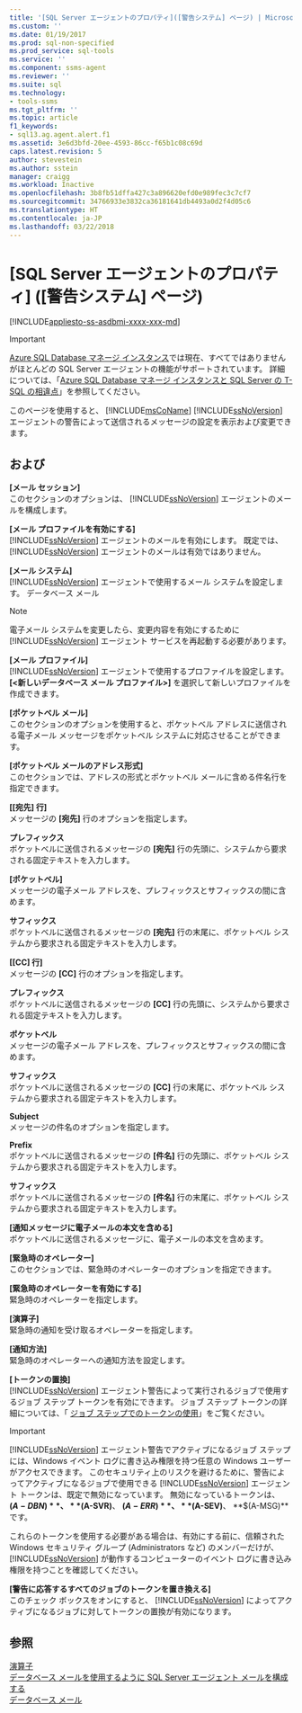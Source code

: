 ```yaml
---
title: '[SQL Server エージェントのプロパティ]([警告システム] ページ) | Microsoft Docs'
ms.custom: ''
ms.date: 01/19/2017
ms.prod: sql-non-specified
ms.prod_service: sql-tools
ms.service: ''
ms.component: ssms-agent
ms.reviewer: ''
ms.suite: sql
ms.technology:
- tools-ssms
ms.tgt_pltfrm: ''
ms.topic: article
f1_keywords:
- sql13.ag.agent.alert.f1
ms.assetid: 3e6d3bfd-20ee-4593-86cc-f65b1c08c69d
caps.latest.revision: 5
author: stevestein
ms.author: sstein
manager: craigg
ms.workload: Inactive
ms.openlocfilehash: 3b8fb51dffa427c3a896620efd0e989fec3c7cf7
ms.sourcegitcommit: 34766933e3832ca36181641db4493a0d2f4d05c6
ms.translationtype: HT
ms.contentlocale: ja-JP
ms.lasthandoff: 03/22/2018
---
```

# <a name="sql-server-agent-properties-alert-system-page"></a>[SQL Server エージェントのプロパティ] \([警告システム] ページ)
[!INCLUDE[appliesto-ss-asdbmi-xxxx-xxx-md](../../includes/appliesto-ss-asdbmi-xxxx-xxx-md.md)]

> [!IMPORTANT]  
> [Azure SQL Database マネージ インスタンス](https://docs.microsoft.com/azure/sql-database/sql-database-managed-instance)では現在、すべてではありませんがほとんどの SQL Server エージェントの機能がサポートされています。 詳細については、「[Azure SQL Database マネージ インスタンスと SQL Server の T-SQL の相違点](https://docs.microsoft.com/azure/sql-database/sql-database-managed-instance-transact-sql-information#sql-server-agent)」を参照してください。

このページを使用すると、 [!INCLUDE[msCoName](../../includes/msconame_md.md)] [!INCLUDE[ssNoVersion](../../includes/ssnoversion_md.md)] エージェントの警告によって送信されるメッセージの設定を表示および変更できます。  
  
## <a name="options"></a>および  
**[メール セッション]**  
このセクションのオプションは、 [!INCLUDE[ssNoVersion](../../includes/ssnoversion_md.md)] エージェントのメールを構成します。  
  
**[メール プロファイルを有効にする]**  
[!INCLUDE[ssNoVersion](../../includes/ssnoversion_md.md)] エージェントのメールを有効にします。 既定では、 [!INCLUDE[ssNoVersion](../../includes/ssnoversion_md.md)] エージェントのメールは有効ではありません。  
  
**[メール システム]**  
[!INCLUDE[ssNoVersion](../../includes/ssnoversion_md.md)] エージェントで使用するメール システムを設定します。 データベース メール  
  
> [!NOTE]  
> 電子メール システムを変更したら、変更内容を有効にするために [!INCLUDE[ssNoVersion](../../includes/ssnoversion_md.md)] エージェント サービスを再起動する必要があります。  
  
**[メール プロファイル]**  
[!INCLUDE[ssNoVersion](../../includes/ssnoversion_md.md)] エージェントで使用するプロファイルを設定します。 **[\<新しいデータベース メール プロファイル>]** を選択して新しいプロファイルを作成できます。  
  
**[ポケットベル メール]**  
このセクションのオプションを使用すると、ポケットベル アドレスに送信される電子メール メッセージをポケットベル システムに対応させることができます。  
  
**[ポケットベル メールのアドレス形式]**  
このセクションでは、アドレスの形式とポケットベル メールに含める件名行を指定できます。  
  
**[[宛先] 行]**  
メッセージの **[宛先]** 行のオプションを指定します。  
  
**プレフィックス**  
ポケットベルに送信されるメッセージの **[宛先]** 行の先頭に、システムから要求される固定テキストを入力します。  
  
**[ポケットベル]**  
メッセージの電子メール アドレスを、プレフィックスとサフィックスの間に含めます。  
  
**サフィックス**  
ポケットベルに送信されるメッセージの **[宛先]** 行の末尾に、ポケットベル システムから要求される固定テキストを入力します。  
  
**[[CC] 行]**  
メッセージの **[CC]** 行のオプションを指定します。  
  
**プレフィックス**  
ポケットベルに送信されるメッセージの **[CC]** 行の先頭に、システムから要求される固定テキストを入力します。  
  
**ポケットベル**  
メッセージの電子メール アドレスを、プレフィックスとサフィックスの間に含めます。  
  
**サフィックス**  
ポケットベルに送信されるメッセージの **[CC]** 行の末尾に、ポケットベル システムから要求される固定テキストを入力します。  
  
**Subject**  
メッセージの件名のオプションを指定します。  
  
**Prefix**  
ポケットベルに送信されるメッセージの **[件名]** 行の先頭に、ポケットベル システムから要求される固定テキストを入力します。  
  
**サフィックス**  
ポケットベルに送信されるメッセージの **[件名]** 行の末尾に、ポケットベル システムから要求される固定テキストを入力します。  
  
**[通知メッセージに電子メールの本文を含める]**  
ポケットベルに送信されるメッセージに、電子メールの本文を含めます。  
  
**[緊急時のオペレーター]**  
このセクションでは、緊急時のオペレーターのオプションを指定できます。  
  
**[緊急時のオペレーターを有効にする]**  
緊急時のオペレーターを指定します。  
  
**[演算子]**  
緊急時の通知を受け取るオペレーターを指定します。  
  
**[通知方法]**  
緊急時のオペレーターへの通知方法を設定します。  
  
**[トークンの置換]**  
[!INCLUDE[ssNoVersion](../../includes/ssnoversion_md.md)] エージェント警告によって実行されるジョブで使用するジョブ ステップ トークンを有効にできます。 ジョブ ステップ トークンの詳細については、「 [ジョブ ステップでのトークンの使用](../../ssms/agent/use-tokens-in-job-steps.md)」をご覧ください。  
  
> [!IMPORTANT]  
> [!INCLUDE[ssNoVersion](../../includes/ssnoversion_md.md)] エージェント警告でアクティブになるジョブ ステップには、Windows イベント ログに書き込み権限を持つ任意の Windows ユーザーがアクセスできます。 このセキュリティ上のリスクを避けるために、警告によってアクティブになるジョブで使用できる [!INCLUDE[ssNoVersion](../../includes/ssnoversion_md.md)] エージェント トークンは、既定で無効になっています。 無効になっているトークンは、 **$(A-DBN)**、 **$(A-SVR)**、 **$(A-ERR)**、 **$(A-SEV)**、 **$(A-MSG)**です。  
>   
> これらのトークンを使用する必要がある場合は、有効にする前に、信頼された Windows セキュリティ グループ (Administrators など) のメンバーだけが、 [!INCLUDE[ssNoVersion](../../includes/ssnoversion_md.md)] が動作するコンピューターのイベント ログに書き込み権限を持つことを確認してください。  
  
**[警告に応答するすべてのジョブのトークンを置き換える]**  
このチェック ボックスをオンにすると、 [!INCLUDE[ssNoVersion](../../includes/ssnoversion_md.md)] によってアクティブになるジョブに対してトークンの置換が有効になります。  
  
## <a name="see-also"></a>参照  
[演算子](../../ssms/agent/operators.md)  
[データベース メールを使用するように SQL Server エージェント メールを構成する](http://msdn.microsoft.com/en-us/4b8b61bd-4bd1-43cd-b6e5-c6ed2e101dce)  
[データベース メール](http://msdn.microsoft.com/en-us/9e4563dd-4799-4b32-a78a-048ea44a44c1)  
  
